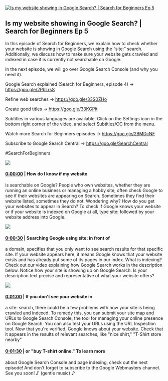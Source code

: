 [![Is my website showing in Google Search? | Search for Beginners Ep 5](https://i.ytimg.com/vi/ISQCdViRYo0/hqdefault.jpg)](https://www.youtube.com/watch?v=ISQCdViRYo0)

## Is my website showing in Google Search? | Search for Beginners Ep 5

In this episode of Search for Beginners, we explain how to check whether your website is showing in Google Search using the “site:” search. Additionally, we discuss how to make sure your website gets crawled and indexed in case it is currently not searchable on Google.



In the next episode, we will go over Google Search Console (and why you need it).



Google Search explained (Search for Beginners, episode 4) → https://goo.gle/2PbLrsS

Refine web searches → https://goo.gle/33S0ZHo

Create good titles → https://goo.gle/33KGPit  



Subtitles in various languages are available. Click on the Settings icon in the bottom right corner of the video, and select Subtitles/CC from the menu.



Watch more Search for Beginners episodes → https://goo.gle/2BMDcNF 



Subscribe to Google Search Central → https://goo.gle/SearchCentral



#SearchForBeginners



![](https://i.ytimg.com/vi/ISQCdViRYo0/hq1.jpg)



#### [0:00:00](https://www.youtube.com/watch?v=ISQCdViRYo0&t=0) |  How do I know if my website

is searchable on Google? People who own websites, whether they are running an online business or managing a hobby site, often check Google to see if their websites are appearing on Search. Sometimes they find their website listed, sometimes they do not. Wondering why? How do you get your websites to appear in Search? To check if Google knows your website or if your website is indexed on Google at all, type site: followed by your website address into Google.  

![](https://i.ytimg.com/vi/ISQCdViRYo0/hq2.jpg)



#### [0:00:30](https://www.youtube.com/watch?v=ISQCdViRYo0&t=30) |  Searching Google using site: in front of

a domain, specifies that you only want to see search results for that specific site. If your website appears here, it means Google knows that your website exists and has already put some of its pages in our index. What is indexing? Check out our video explaining how Google Search works in the description below. Notice how your site is showing up on Google Search. Is your description text precise and representative of what your website offers?  

![](https://i.ytimg.com/vi/ISQCdViRYo0/hq3.jpg)



#### [0:01:00](https://www.youtube.com/watch?v=ISQCdViRYo0&t=60) |  If you don't see your website in

a site: search, there could be a few problems with how your site is being crawled and indexed. To remedy this, you can submit your site map and URLs to Google Search Console, the tool for managing your online presence on Google Search. You can also test your URLs using the URL Inspection tool. Now that you're verified, Google knows about your website. Check that it appears in the results of relevant searches, like "nice shirt," "T-Shirt store nearby"  

#### [0:01:30](https://www.youtube.com/watch?v=ISQCdViRYo0&t=90) |  or "buy T-shirt online." To learn more

about Google Search Console and page indexing, check out the next episode! And don't forget to subscribe to the Google Webmasters channel. See you soon! ♪ (gentle music) ♪  